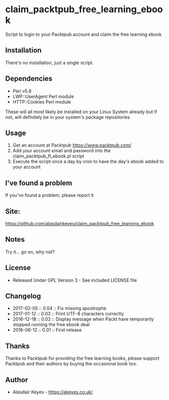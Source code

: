 # claim_packtpub_free_learning_ebook
Script to login to your Packtpub account and claim the free learning ebook



## Installation
There's no installation, just a single script.



## Dependencies
- Perl v5.8
- LWP::UserAgent Perl module
- HTTP::Cookies Perl module

These will all most likely be installed on your Linux System already but if
not, will definitely be in your system's package repositories




## Usage
1. Get an account at Packtpub https://www.packtpub.com/
2. Add your account email and password into the claim_packtpub_fl_ebook.pl
script
3. Execute the script once a day by cron to have the day's ebook added to
your account



## I've found a problem
If you've found a problem, please report it



## Site:
https://github.com/alasdairkeyes/claim_packtpub_free_learning_ebook



## Notes
Try it... go on, why not?



## License
- Released Under GPL Version 3 - See included LICENSE file



## Changelog
- 2017-02-05 :: 0.04    :: Fix missing apostrophe
- 2017-01-12 :: 0.03    :: Print UTF-8 characters correctly
- 2016-12-18 :: 0.02    :: Display message when Packt have temporarily
                           stopped running the free ebook deal
- 2016-06-12 :: 0.01    :: First release



## Thanks
Thanks to Packtpub for providing the free learning books, please support
Packtpub and their authors by buying the occasional book too.



## Author
- Alasdair Keyes - https://akeyes.co.uk/
